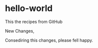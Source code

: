 # hello-world
This the recipes from GitHub


New Changes, 

Consediring this changes, please fell happy.
